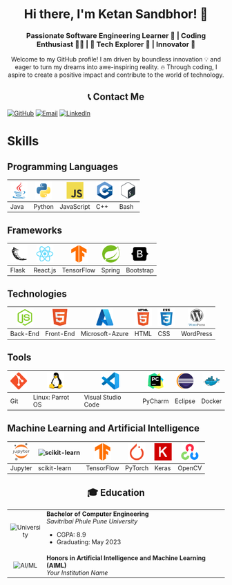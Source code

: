 <h1 align="center">Hi there, I'm Ketan Sandbhor! 👋</h1>

<h3 align="center">Passionate Software Engineering Learner 🚀 | Coding Enthusiast 👩‍💻 | 🌌 Tech Explorer 🌌 | Innovator 🧠</h3>

<p align="center">Welcome to my GitHub profile! I am driven by boundless innovation 💡 and eager to turn my dreams into awe-inspiring reality. 🔥 Through coding, I aspire to create a positive impact and contribute to the world of technology.</p>

<h2 align="center">📞 Contact Me</h2>

<p align="center">
  
[![GitHub](https://img.shields.io/badge/GitHub-ketan70-blue?style=for-the-badge&logo=github)](https://github.com/ketan70)
[![Email](https://img.shields.io/badge/Email-ketansandbhor32%40gmail.com-red?style=for-the-badge&logo=gmail)](mailto:ketansandbhor32@gmail.com)
[![LinkedIn](https://img.shields.io/badge/LinkedIn-ketan--sandbhor--7083-green?style=for-the-badge&logo=linkedin)](https://www.linkedin.com/in/ketan-sandbhor-7083/)

</p>

# Skills

## Programming Languages
| <img src="https://raw.githubusercontent.com/devicons/devicon/master/icons/java/java-original.svg" alt="Java" width="40" height="40"> | <img src="https://raw.githubusercontent.com/devicons/devicon/master/icons/python/python-original.svg" alt="Python" width="40" height="40"> | <img src="https://raw.githubusercontent.com/devicons/devicon/master/icons/javascript/javascript-original.svg" alt="JavaScript" width="40" height="40"> | <img src="https://raw.githubusercontent.com/devicons/devicon/master/icons/cplusplus/cplusplus-original.svg" alt="C++" width="40" height="40"> | <img src="https://raw.githubusercontent.com/devicons/devicon/master/icons/bash/bash-original.svg" alt="Bash (Shell Scripting)" width="40" height="40"> |
|-------------------------|-------------------------|------------------------|------------------------|--------------------------|
| Java                   | Python                 | JavaScript            | C++                    | Bash                     |

## Frameworks
| <img src="https://raw.githubusercontent.com/devicons/devicon/master/icons/flask/flask-original.svg" alt="Flask" width="40" height="40"> | <img src="https://raw.githubusercontent.com/devicons/devicon/master/icons/react/react-original.svg" alt="React.js" width="40" height="40"> | <img src="https://raw.githubusercontent.com/devicons/devicon/master/icons/tensorflow/tensorflow-original.svg" alt="TensorFlow" width="40" height="40"> | <img src="https://raw.githubusercontent.com/devicons/devicon/master/icons/spring/spring-original.svg" alt="Spring" width="40" height="40"> | <img src="https://raw.githubusercontent.com/devicons/devicon/master/icons/bootstrap/bootstrap-plain.svg" alt="Bootstrap" width="40" height="40"> |
|-------------------------|------------------------|------------------------|-------------------------|-------------------------|
| Flask                   | React.js               | TensorFlow             | Spring                  | Bootstrap               |

## Technologies
| <img src="https://raw.githubusercontent.com/devicons/devicon/master/icons/nodejs/nodejs-original.svg" alt="Back-End" width="40" height="40"> | <img src="https://raw.githubusercontent.com/devicons/devicon/master/icons/html5/html5-original.svg" alt="Front-End" width="40" height="40"> | <img src="https://raw.githubusercontent.com/devicons/devicon/master/icons/azure/azure-original.svg" alt="Microsoft-Azure" width="40" height="40"> | <img src="https://raw.githubusercontent.com/devicons/devicon/master/icons/html5/html5-original-wordmark.svg" alt="HTML" width="40" height="40"> | <img src="https://raw.githubusercontent.com/devicons/devicon/master/icons/css3/css3-original-wordmark.svg" alt="CSS" width="40" height="40"> | <img src="https://raw.githubusercontent.com/devicons/devicon/master/icons/wordpress/wordpress-original.svg" alt="WordPress" width="40" height="40"> |
|-------------------------|------------------------|------------------------|-------------------------|-------------------------|--------------------------|
| Back-End                | Front-End              | Microsoft-Azure        | HTML                    | CSS                     | WordPress               |

## Tools
| <img src="https://raw.githubusercontent.com/devicons/devicon/master/icons/git/git-original.svg" alt="Git" width="40" height="40"> | <img src="https://raw.githubusercontent.com/devicons/devicon/master/icons/linux/linux-original.svg" alt="Linux: Parrot OS" width="40" height="40"> | <img src="https://raw.githubusercontent.com/devicons/devicon/master/icons/vscode/vscode-original.svg" alt="Visual Studio Code" width="40" height="40"> | <img src="https://raw.githubusercontent.com/devicons/devicon/master/icons/pycharm/pycharm-original.svg" alt="PyCharm" width="40" height="40"> | <img src="https://raw.githubusercontent.com/devicons/devicon/master/icons/eclipse/eclipse-original.svg" alt="Eclipse" width="40" height="40"> | <img src="https://raw.githubusercontent.com/devicons/devicon/master/icons/docker/docker-original.svg" alt="Docker" width="40" height="40"> |
|------------------------|-------------------------|------------------------|------------------------|------------------------|------------------------|
| Git                    | Linux: Parrot OS        | Visual Studio Code     | PyCharm                | Eclipse                | Docker                 |

## Machine Learning and Artificial Intelligence
| <img src="https://raw.githubusercontent.com/devicons/devicon/master/icons/jupyter/jupyter-original-wordmark.svg" alt="Jupyter" width="40" height="40"> | <img src="https://raw.githubusercontent.com/devicons/devicon/master/icons/scikit-learn/scikit-learn-original.svg" alt="scikit-learn" width="40" height="40"> | <img src="https://raw.githubusercontent.com/devicons/devicon/master/icons/tensorflow/tensorflow-original.svg" alt="TensorFlow" width="40" height="40"> | <img src="https://raw.githubusercontent.com/devicons/devicon/master/icons/pytorch/pytorch-original.svg" alt="PyTorch" width="40" height="40"> | <img src="https://raw.githubusercontent.com/devicons/devicon/master/icons/keras/keras-original.svg" alt="Keras" width="40" height="40"> | <img src="https://raw.githubusercontent.com/devicons/devicon/master/icons/opencv/opencv-original.svg" alt="OpenCV" width="40" height="40"> |
|-------------------------|-------------------------|------------------------|-------------------------|-------------------------|-------------------------|
| Jupyter                 | scikit-learn            | TensorFlow             | PyTorch                 | Keras                   | OpenCV                  |




<h2 align="center">🎓 Education</h2>

<table align="center">
  <tr>
    <td width="70px" align="center"><img src="https://raw.githubusercontent.com/devicons/devicon/master/icons/university/university-line.svg" alt="University" width="40" height="40"></td>
    <td>
      <b>Bachelor of Computer Engineering</b><br>
      <i>Savitribai Phule Pune University</i><br>
      <ul>
        <li>CGPA: 8.9</li>
        <li>Graduating: May 2023</li>
      </ul>
    </td>
  </tr>
  <tr>
    <td width="70px" align="center"><img src="https://raw.githubusercontent.com/devicons/devicon/master/icons/ai/ai-original.svg" alt="AI/ML" width="40" height="40"></td>
    <td>
      <b>Honors in Artificial Intelligence and Machine Learning (AIML)</b><br>
      <i>Your Institution Name</i>
    </td>
  </tr>
</table>
